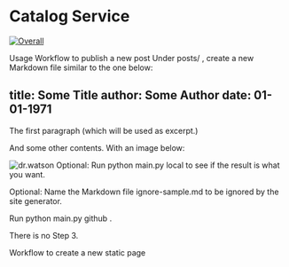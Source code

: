 # Catalog Service

[![Overall](https://img.shields.io/endpoint?style=flat&url=https%3A%2F%2Fopslevel-jason.ngrok.io%2Fapi%2Fservice_level%2FduqgjOnsAjJk3cR1HapTmsMXsVRM470WfotJ6QMY5JU)](https://opslevel-jason.ngrok.io/services/catalog_service/maturity-report)

Usage
Workflow to publish a new post
Under posts/ , create a new Markdown file similar to the one below:

title: Some Title
author: Some Author
date: 01-01-1971
---
The first paragraph (which will be used as excerpt.)

And some other contents. With an image below:

![dr.watson](assets/img/dr_watson.jpg)
Optional: Run python main.py local to see if the result is what you want.

Optional: Name the Markdown file ignore-sample.md to be ignored by the site generator.

Run python main.py github .

There is no Step 3.

Workflow to create a new static page
